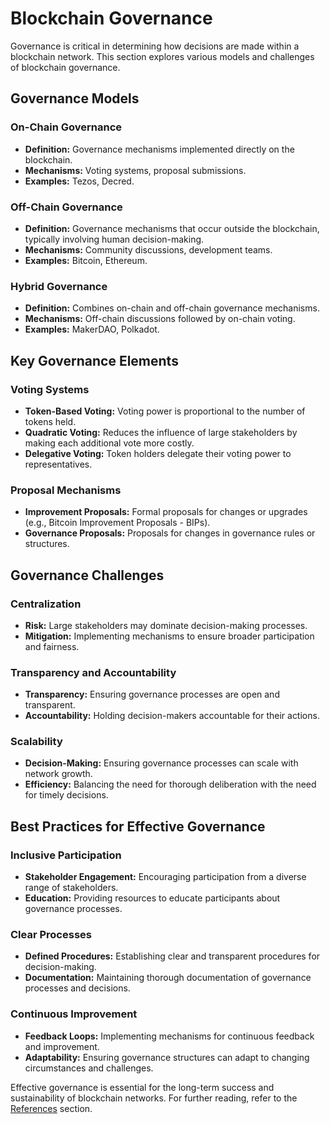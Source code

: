 # Blockchain Governance

Governance is critical in determining how decisions are made within a blockchain network. This section explores various models and challenges of blockchain governance.

## Governance Models

### On-Chain Governance
- **Definition:** Governance mechanisms implemented directly on the blockchain.
- **Mechanisms:** Voting systems, proposal submissions.
- **Examples:** Tezos, Decred.

### Off-Chain Governance
- **Definition:** Governance mechanisms that occur outside the blockchain, typically involving human decision-making.
- **Mechanisms:** Community discussions, development teams.
- **Examples:** Bitcoin, Ethereum.

### Hybrid Governance
- **Definition:** Combines on-chain and off-chain governance mechanisms.
- **Mechanisms:** Off-chain discussions followed by on-chain voting.
- **Examples:** MakerDAO, Polkadot.

## Key Governance Elements

### Voting Systems
- **Token-Based Voting:** Voting power is proportional to the number of tokens held.
- **Quadratic Voting:** Reduces the influence of large stakeholders by making each additional vote more costly.
- **Delegative Voting:** Token holders delegate their voting power to representatives.

### Proposal Mechanisms
- **Improvement Proposals:** Formal proposals for changes or upgrades (e.g., Bitcoin Improvement Proposals - BIPs).
- **Governance Proposals:** Proposals for changes in governance rules or structures.

## Governance Challenges

### Centralization
- **Risk:** Large stakeholders may dominate decision-making processes.
- **Mitigation:** Implementing mechanisms to ensure broader participation and fairness.

### Transparency and Accountability
- **Transparency:** Ensuring governance processes are open and transparent.
- **Accountability:** Holding decision-makers accountable for their actions.

### Scalability
- **Decision-Making:** Ensuring governance processes can scale with network growth.
- **Efficiency:** Balancing the need for thorough deliberation with the need for timely decisions.

## Best Practices for Effective Governance

### Inclusive Participation
- **Stakeholder Engagement:** Encouraging participation from a diverse range of stakeholders.
- **Education:** Providing resources to educate participants about governance processes.

### Clear Processes
- **Defined Procedures:** Establishing clear and transparent procedures for decision-making.
- **Documentation:** Maintaining thorough documentation of governance processes and decisions.

### Continuous Improvement
- **Feedback Loops:** Implementing mechanisms for continuous feedback and improvement.
- **Adaptability:** Ensuring governance structures can adapt to changing circumstances and challenges.

Effective governance is essential for the long-term success and sustainability of blockchain networks. For further reading, refer to the [References](../01_Introduction/09_References.md) section.
